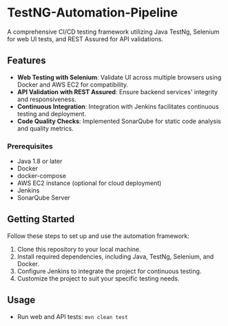 # TestNG-Automation-Pipeline
A comprehensive CI/CD testing framework utilizing Java TestNg, Selenium for web UI tests, and REST Assured for API validations.

## Features

- **Web Testing with Selenium**: Validate UI across multiple browsers using Docker and AWS EC2 for compatibility.
- **API Validation with REST Assured**: Ensure backend services' integrity and responsiveness.
- **Continuous Integration**: Integration with Jenkins facilitates continuous testing and deployment.
- **Code Quality Checks**: Implemented SonarQube for static code analysis and quality metrics.

### Prerequisites

- Java 1.8 or later
- Docker
- docker-compose
- AWS EC2 instance (optional for cloud deployment)
- Jenkins
- SonarQube Server


## Getting Started

Follow these steps to set up and use the automation framework:

1. Clone this repository to your local machine.
2. Install required dependencies, including Java, TestNg, Selenium, and Docker.
3. Configure Jenkins to integrate the project for continuous testing.
4. Customize the project to suit your specific testing needs.

## Usage

- Run web and API tests: `mvn clean test`
